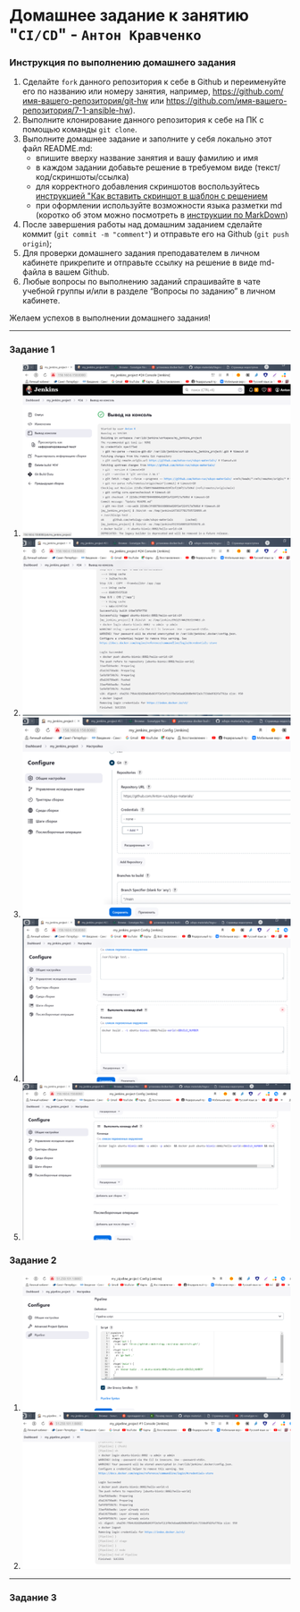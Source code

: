# Домашнее задание к занятию "`CI/CD`" - `Антон Кравченко`


### Инструкция по выполнению домашнего задания

   1. Сделайте `fork` данного репозитория к себе в Github и переименуйте его по названию или номеру занятия, например, https://github.com/имя-вашего-репозитория/git-hw или  https://github.com/имя-вашего-репозитория/7-1-ansible-hw).
   2. Выполните клонирование данного репозитория к себе на ПК с помощью команды `git clone`.
   3. Выполните домашнее задание и заполните у себя локально этот файл README.md:
      - впишите вверху название занятия и вашу фамилию и имя
      - в каждом задании добавьте решение в требуемом виде (текст/код/скриншоты/ссылка)
      - для корректного добавления скриншотов воспользуйтесь [инструкцией "Как вставить скриншот в шаблон с решением](https://github.com/netology-code/sys-pattern-homework/blob/main/screen-instruction.md)
      - при оформлении используйте возможности языка разметки md (коротко об этом можно посмотреть в [инструкции  по MarkDown](https://github.com/netology-code/sys-pattern-homework/blob/main/md-instruction.md))
   4. После завершения работы над домашним заданием сделайте коммит (`git commit -m "comment"`) и отправьте его на Github (`git push origin`);
   5. Для проверки домашнего задания преподавателем в личном кабинете прикрепите и отправьте ссылку на решение в виде md-файла в вашем Github.
   6. Любые вопросы по выполнению заданий спрашивайте в чате учебной группы и/или в разделе “Вопросы по заданию” в личном кабинете.
   
Желаем успехов в выполнении домашнего задания!
   


---

### Задание 1


1. ![Screenshot Lesson 1](https://github.com/Anton-rus/Homework-Git-AKravchenko/blob/main/lessons_screenshots/Lesson%201.1.png)
2. ![Screenshot Lesson 1](https://github.com/Anton-rus/Homework-Git-AKravchenko/blob/main/lessons_screenshots/Lesson%201.2.png)
3. ![Screenshot Lesson 1](https://github.com/Anton-rus/Homework-Git-AKravchenko/blob/main/lessons_screenshots/Lesson%201.3.png)
4. ![Screenshot Lesson 1](https://github.com/Anton-rus/Homework-Git-AKravchenko/blob/main/lessons_screenshots/Lesson%201.4.png)
5. ![Screenshot Lesson 1](https://github.com/Anton-rus/Homework-Git-AKravchenko/blob/main/lessons_screenshots/Lesson%201.5.png)

### Задание 2
 1. ![Screenshot Lesson 1](https://github.com/Anton-rus/Homework-Git-AKravchenko/blob/main/lessons_screenshots/Lesson%202.1.png)
 2. ![Screenshot Lesson 1](https://github.com/Anton-rus/Homework-Git-AKravchenko/blob/main/lessons_screenshots/Lesson%202.2.png)  
---
### Задание 3


